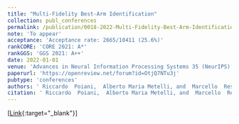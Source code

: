 ```yaml
---
title: "Multi-Fidelity Best-Arm Identification"
collection: publ_conferences
permalink: /publication/0018-2022-Multi-Fidelity-Best-Arm-Identification
note: 'To appear'
acceptance: 'Acceptance rate: 2665/10411 (25.6%)'
rankCORE: 'CORE 2021: A*'
rankGGS: 'GGS 2021: A++'
date: 2022-01-01
venue: 'Advances in Neural Information Processing Systems 35 (NeurIPS)'
paperurl: 'https://openreview.net/forum?id=OtjQ7NTu3j'
pubtype: 'conferences'
authors: ' Riccardo  Poiani,  Alberto Maria Metelli, and  Marcello  Restelli'
citation: ' Riccardo  Poiani,  Alberto Maria Metelli, and  Marcello  Restelli&quot;Multi-Fidelity Best-Arm Identification.&quot; Advances in Neural Information Processing Systems 35 (NeurIPS), 2022'
---
```

 [[Link](https://openreview.net/forum?id=OtjQ7NTu3j){:target="_blank"}] 